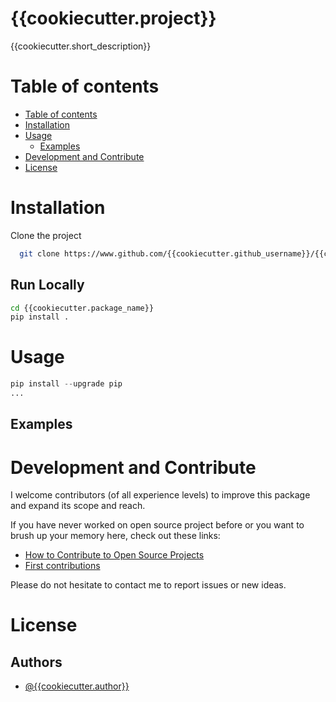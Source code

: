 # {{cookiecutter.project}}

<!-- ![Logo](https://.png) -->
<!-- <img src="common/pybiscuit.png" width=125 height=128 align='right'> -->

{{cookiecutter.short_description}}

<!-- Add badges from somewhere like: [shields.io](https://shields.io/) -->


# Table of contents
- [Table of contents](#table-of-contents)
- [Installation](#installation)
- [Usage](#usage)
    - [Examples](#Examples)
- [Development and Contribute](#development-and-contribute)
- [License](#license)

# Installation
Clone the project

```bash
  git clone https://www.github.com/{{cookiecutter.github_username}}/{{cookiecutter.package_name}}
```

## Run Locally
```bash
cd {{cookiecutter.package_name}}
pip install .
```

# Usage
```python
pip install --upgrade pip
...
```

## Examples

# Development and Contribute
I welcome contributors (of all experience levels) to improve this package and expand its scope and reach.

If you have never worked on open source project before or you want to brush up your memory here, check out these links:
- [How to Contribute to Open Source Projects](https://github.com/firstcontributions/first-contributions)
- [First contributions](https://github.com/firstcontributions/first-contributions)

Please do not hesitate to contact me to report issues or new ideas.

# License


## Authors
- [@{{cookiecutter.author}}](https://www.github.com/{{cookiecutter.github_username}})

<!-- ![Footer](https:... .png?raw=true) -->
  


